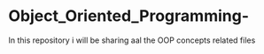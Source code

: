 # Object_Oriented_Programming-
In this repository i will be sharing aal the OOP concepts related files

